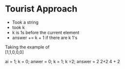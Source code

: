 # Tourist Approach 
- Took a string 
- took k
- k is 1s before the current element
- answer += k + 1 if there are k 1's 


Taking the example of  
[1,1,0,0,0]

ai = 1; 
k = 0;
anwer = 0; 
k = 1; 
k =2; 
answer = 2 
2+2 
4 + 2 
